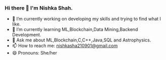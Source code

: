 ### Hi there 👋 I'm Nishka Shah.


- 🔭 I’m currently working on developing my skills and trying to find what I like.
- 🌱 I’m currently learning ML,Blockchain,Data Mining,Backend Development.
- 💬 Ask me about ML,Blockchain,C,C++,Java,SQL and Astrophysics.
- 📫 How to reach me: nishkasha210901@gmail.com
- 😄 Pronouns: She/her


